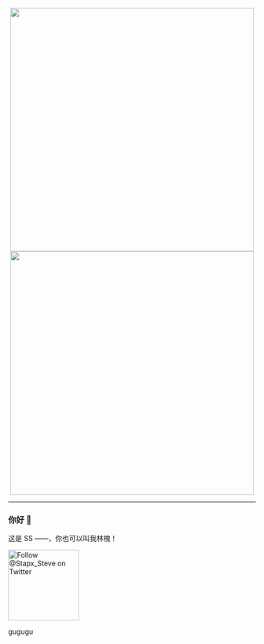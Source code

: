 <p align="center">
  <img width="496" src="https://github-readme-stats.vercel.app/api?username=Stapxs&show_icons=true&theme=vue-dark&locale=cn&count_private=true&hide_border=true"/>
  <br>
  <img width="496" src="https://github-readme-stats.vercel.app/api/top-langs/?username=Stapxs&theme=vue-dark&hide_border=true&layout=compact&&card_width=496&card_height=195&locale=cn"/>
</p>

<hr/>

### 你好 👋
这是 SS ——，你也可以叫我林槐！

<p>
  <a href="https://twitter.com/intent/follow?screen_name=Stapx_Steve">
    <img src="https://user-images.githubusercontent.com/7629661/87821427-202e0280-c870-11ea-9e38-8c7c74856753.png" width="144" alt="Follow @Stapx_Steve on Twitter" title="Follow @Stapx_Steve on Twitter">
  </a>
</p>

gugugu
